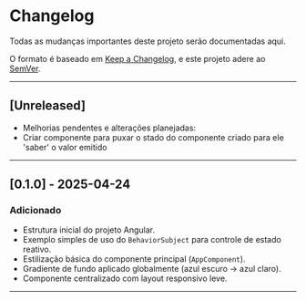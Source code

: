 # Changelog

Todas as mudanças importantes deste projeto serão documentadas aqui.

O formato é baseado em [Keep a Changelog](https://keepachangelog.com/pt-BR/1.0.0/), e este projeto adere ao [SemVer](https://semver.org/lang/pt-BR/).

---

## [Unreleased]
- Melhorias pendentes e alterações planejadas:
- Criar componente para puxar o stado do componente criado para ele 'saber' o valor emitido 

---

## [0.1.0] - 2025-04-24
### Adicionado
- Estrutura inicial do projeto Angular.
- Exemplo simples de uso do `BehaviorSubject` para controle de estado reativo.
- Estilização básica do componente principal (`AppComponent`).
- Gradiente de fundo aplicado globalmente (azul escuro → azul claro).
- Componente centralizado com layout responsivo leve.

---

<!-- Histórico de versões futuras aqui -->
<!-- 
## [0.1.1] - YYYY-MM-DD
### Corrigido
- ...
-->

